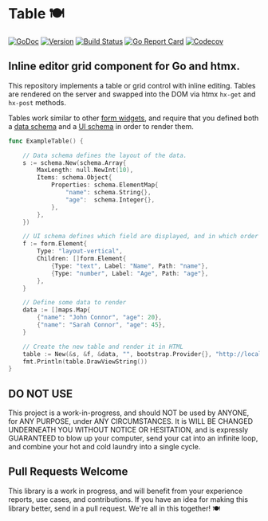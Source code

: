 # Table 🍽

[![GoDoc](https://img.shields.io/badge/go-documentation-blue.svg?style=flat-square)](http://pkg.go.dev/github.com/benpate/table)
[![Version](https://img.shields.io/github/v/release/benpate/table?include_prereleases&style=flat-square&color=brightgreen)](https://github.com/benpate/table/releases)
[![Build Status](https://img.shields.io/github/actions/workflow/status/benpate/table/go.yml?style=flat-square)](https://github.com/benpate/table/actions/workflows/go.yml)
[![Go Report Card](https://goreportcard.com/badge/github.com/benpate/table?style=flat-square)](https://goreportcard.com/report/github.com/benpate/table)
[![Codecov](https://img.shields.io/codecov/c/github/benpate/table.svg?style=flat-square)](https://codecov.io/gh/benpate/table)

## Inline editor grid component for Go and htmx.

This repository implements a table or grid control with inline editing.  Tables are rendered on the server and swapped into the DOM via htmx `hx-get` and `hx-post` methods.

Tables work similar to other [form widgets](https://github.com/benpate/form), and require that you defined both a [data schema](https://github.com/benpate/rosetta/tree/main/schema) and a [UI schema](https://github.com/benpate/form) in order to render them.

```go
func ExampleTable() {

	// Data schema defines the layout of the data.
	s := schema.New(schema.Array{
		MaxLength: null.NewInt(10),
		Items: schema.Object{
			Properties: schema.ElementMap{
				"name": schema.String{},
				"age":  schema.Integer{},
			},
		},
	})

	// UI schema defines which field are displayed, and in which order
	f := form.Element{
		Type: "layout-vertical",
		Children: []form.Element{
			{Type: "text", Label: "Name", Path: "name"},
			{Type: "number", Label: "Age", Path: "age"},
		},
	}

	// Define some data to render
	data := []maps.Map{
		{"name": "John Connor", "age": 20},
		{"name": "Sarah Connor", "age": 45},
	}

	// Create the new table and render it in HTML
	table := New(&s, &f, &data, "", bootstrap.Provider{}, "http://localhost/update-form")
	fmt.Println(table.DrawViewString())
}
```

## DO NOT USE

This project is a work-in-progress, and should NOT be used by ANYONE, for ANY PURPOSE, under ANY CIRCUMSTANCES.  It is WILL BE CHANGED UNDERNEATH YOU WITHOUT NOTICE OR HESITATION, and is expressly GUARANTEED to blow up your computer, send your cat into an infinite loop, and combine your hot and cold laundry into a single cycle.

## Pull Requests Welcome

This library is a work in progress, and will benefit from your experience reports, use cases, and contributions.  If you have an idea for making this library better, send in a pull request.  We're all in this together! 🍽
